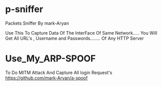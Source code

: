 # p-sniffer

Packets Sniffer By mark-Aryan

Use This To Capture Data Of The InterFace Of Same Network..... 
You Will Get All URL's , Username and Passwords........ Of Any HTTP Server

# Use_My_ARP-SPOOF
To Do MITM Attack And Capture All login Request's
https://github.com/mark-Aryan/a-spoof


